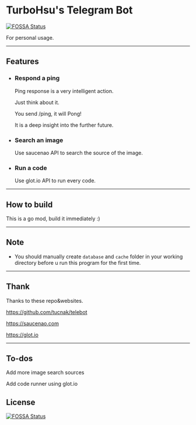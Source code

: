# TurboHsu's Telegram Bot
[![FOSSA Status](https://app.fossa.com/api/projects/git%2Bgithub.com%2FTurboHsu%2Fturbo-tg-bot.svg?type=shield)](https://app.fossa.com/projects/git%2Bgithub.com%2FTurboHsu%2Fturbo-tg-bot?ref=badge_shield)

For personal usage.

---
## Features
- ### Respond a ping
    Ping response is a very intelligent action.

    Just think about it.

    You send /ping, it will Pong!

    It is a deep insight into the further future.


- ### Search an image
    Use saucenao API to search the source of the image.

- ### Run a code
    Use glot.io API to run every code.

---
## How to build
This is a go mod, build it immediately :)

---
## Note
- You should manually create ```database``` and ```cache``` folder in your working directory before u run this program for the first time.

---
## Thank
Thanks to these repo&websites.

https://github.com/tucnak/telebot

https://saucenao.com

https://glot.io

---
## To-dos
Add more image search sources

Add code runner using glot.io

## License
[![FOSSA Status](https://app.fossa.com/api/projects/git%2Bgithub.com%2FTurboHsu%2Fturbo-tg-bot.svg?type=large)](https://app.fossa.com/projects/git%2Bgithub.com%2FTurboHsu%2Fturbo-tg-bot?ref=badge_large)